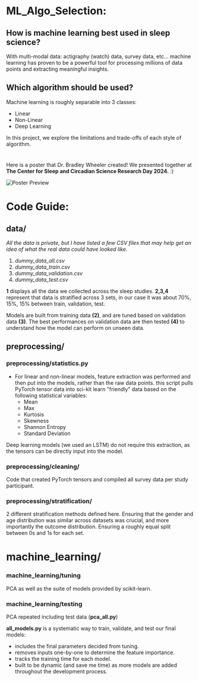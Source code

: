 # ML_Algo_Selection:

## How is machine learning best used in sleep science?

With multi-modal data: actigraphy (watch) data, survey data, etc... 
machine learning has proven to be a powerful tool for processing millions 
of data points and extracting meaningful insights.

## Which algorithm should be used?

Machine learning is roughly separable into 3 classes:
- Linear
- Non-Linear
- Deep Learning

In this project, we explore the limitations and trade-offs of each style of algorithm.

#

Here is a poster that Dr. Bradley Wheeler created! We presented together at 
**The Center for Sleep and Circadian
Science Research Day 2024.** :)

![Poster Preview](poster.png)

# Code Guide:
## data/

*All the data is private, but I have listed a few CSV files that may help get an idea 
of what the real data could have looked like.*

1. *dummy_data_all.csv*
2. *dummy_data_train.csv*
3. *dummy_data_validation.csv*
4. *dummy_data_test.csv*

**1** displays all the data we collected across the sleep studies. **2,3,4** represent 
that data is stratified across 3 sets, in our case it was about 70%, 15%, 15% between train,
validation, test.

Models are built from training data **(2)**, and are tuned based on validation data **(3)**.
The best performances on validation data are then tested **(4)** to understand how the 
model can perform on unseen data.

## preprocessing/

### preprocessing/statistics.py
- For linear and non-linear models, feature extraction was performed and then put into the models, rather than the raw data points. this script pulls PyTorch tensor data into sci-kit learn "friendly" data based on the following statistical variables:
   - Mean
   - Max
   - Kurtosis
   - Skewness
   - Shannon Entropy 
   - Standard Deviation

Deep learning models (we used an LSTM) do not require this extraction, as the tensors can
be directly input into the model.

### preprocessing/cleaning/
Code that created PyTorch tensors and compiled all survey data per study participant.

### preprocessing/stratification/
2 different stratification methods defined here. Ensuring that the gender and age
distribution was similar across datasets was crucial, and more importantly the outcome
distribution. Ensuring a roughly equal split between 0s and 1s for each set.

# machine_learning/

### machine_learning/tuning
PCA as well as the suite of models provided by scikit-learn.

### machine_learning/testing
PCA repeated including test data (**pca_all.py**)

**all_models.py** is a systematic way to train, validate, and test our final models:
- includes the final parameters decided from tuning.
- removes inputs one-by-one to determine the feature importance. 
- tracks the training time for each model.
- built to be dynamic (and save me time) as more models are added throughout the development process.



